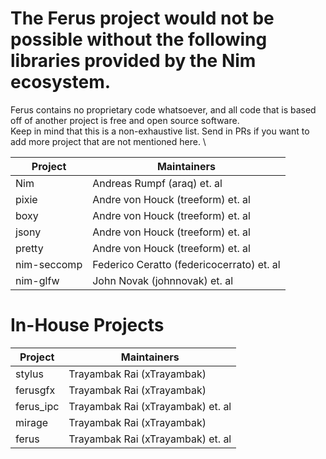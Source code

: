 # The Ferus project would not be possible without the following libraries provided by the Nim ecosystem.
Ferus contains no proprietary code whatsoever, and all code that is based off of another project is free and open source software. \
Keep in mind that this is a non-exhaustive list. Send in PRs if you want to add more project that are not mentioned here. \

| Project    | Maintainers                                           |
| ---------- | ----------------------------------------------------- |
| Nim        | Andreas Rumpf (araq) et. al                           |
| pixie      | Andre von Houck (treeform) et. al                     |
| boxy       | Andre von Houck (treeform) et. al                     |
| jsony      | Andre von Houck (treeform) et. al                     |
| pretty     | Andre von Houck (treeform) et. al                     |
| nim-seccomp | Federico Ceratto (federicocerrato) et. al            |
| nim-glfw       | John Novak (johnnovak) et. al                     |

# In-House Projects
| Project       | Maintainers                       |
| ------------- | --------------------------------- |
| stylus        | Trayambak Rai (xTrayambak)        | 
| ferusgfx      | Trayambak Rai (xTrayambak)        |
| ferus_ipc     | Trayambak Rai (xTrayambak) et. al |
| mirage        | Trayambak Rai (xTrayambak)        |
| ferus         | Trayambak Rai (xTrayambak) et. al |

